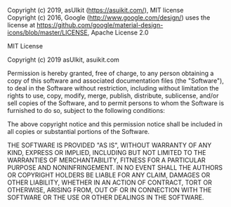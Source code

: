 Copyright (c) 2019, asUIkit (https://asuikit.com/), MIT license  
Copyright (c) 2016, Google (http://www.google.com/design/)
uses the license at https://github.com/google/material-design-icons/blob/master/LICENSE, Apache License 2.0

MIT License

Copyright (c) 2019 asUIkit, asuikit.com

Permission is hereby granted, free of charge, to any person obtaining a copy
of this software and associated documentation files (the "Software"), to deal
in the Software without restriction, including without limitation the rights
to use, copy, modify, merge, publish, distribute, sublicense, and/or sell
copies of the Software, and to permit persons to whom the Software is
furnished to do so, subject to the following conditions:

The above copyright notice and this permission notice shall be included in all
copies or substantial portions of the Software.

THE SOFTWARE IS PROVIDED "AS IS", WITHOUT WARRANTY OF ANY KIND, EXPRESS OR
IMPLIED, INCLUDING BUT NOT LIMITED TO THE WARRANTIES OF MERCHANTABILITY,
FITNESS FOR A PARTICULAR PURPOSE AND NONINFRINGEMENT. IN NO EVENT SHALL THE
AUTHORS OR COPYRIGHT HOLDERS BE LIABLE FOR ANY CLAIM, DAMAGES OR OTHER
LIABILITY, WHETHER IN AN ACTION OF CONTRACT, TORT OR OTHERWISE, ARISING FROM,
OUT OF OR IN CONNECTION WITH THE SOFTWARE OR THE USE OR OTHER DEALINGS IN THE
SOFTWARE.